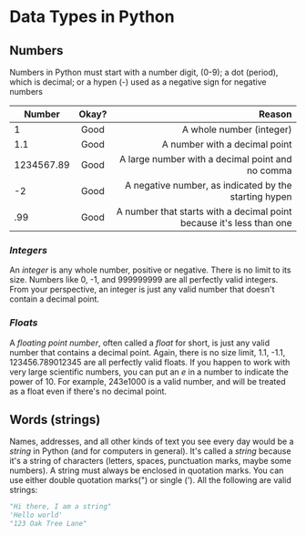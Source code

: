 # Data Types in Python

## Numbers
Numbers in Python must start with a number digit, (0-9); a dot (period), which is decimal; or a hypen (-) used as a negative sign for negative numbers

| Number         | Okay?           | Reason                                                               |
| ---------------|:---------------:| --------------------------------------------------------------------:|
| 1              | Good            | A whole number (integer)                                             |
| 1.1            | Good            | A number with a decimal point                                        |
| 1234567.89     | Good            | A large number with a decimal point and no comma                     |
| -2             | Good            | A negative number, as indicated by the starting hypen                |
| .99            | Good            | A number that starts with a decimal point because it's less than one |

### *Integers*
An *integer* is any whole number, positive or negative. There is no limit to its size. Numbers like 0, -1, and 999999999 are all perfectly valid integers. From your perspective, an integer is just any valid number that doesn't contain a decimal point.

### *Floats*
A *floating point number*, often called a *float* for short, is just any valid number that contains a decimal point. Again, there is no size limit, 1.1, -1.1, 123456.789012345 are all perfectly valid floats.
If you happen to work with very large scientific numbers, you can put an *e* in a number to indicate the power of 10. For example, 243e1000 is a valid number, and will be treated as a float even if there's no decimal point.

## Words (strings)
Names, addresses, and all other kinds of text you see every day would be a *string* in Python (and for computers in general). It's called a *string* because it's a string of characters (letters, spaces, punctuation marks, maybe some numbers).
A string must always be enclosed in quotation marks. You can use either double quotation marks(") or single ('). All the following are valid strings:
```python
"Hi there, I am a string"
'Hello world'
"123 Oak Tree Lane"
```
